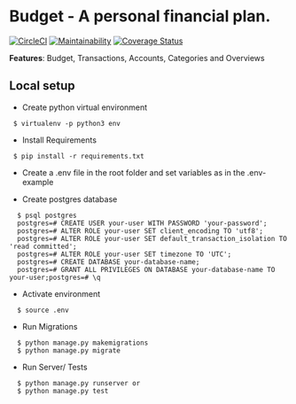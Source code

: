 # Budget - A personal financial plan.

[![CircleCI](https://circleci.com/gh/a-braham/budget.svg?style=shield)](https://circleci.com/gh/a-braham/budget)
[![Maintainability](https://api.codeclimate.com/v1/badges/56d5a97b0331e38d4b67/maintainability)](https://codeclimate.com/github/a-braham/budget/maintainability)
[![Coverage Status](https://coveralls.io/repos/github/a-braham/budget/badge.svg?branch=master)](https://coveralls.io/github/a-braham/budget?branch=master)

**Features**: Budget, Transactions, Accounts, Categories and Overviews

## Local setup
* Create python virtual environment
```
 $ virtualenv -p python3 env
```
* Install Requirements
```
 $ pip install -r requirements.txt
```
* Create a .env file in the root folder and set variables as in the .env-example

* Create postgres database
```
  $ psql postgres
  postgres=# CREATE USER your-user WITH PASSWORD 'your-password';
  postgres=# ALTER ROLE your-user SET client_encoding TO 'utf8';
  postgres=# ALTER ROLE your-user SET default_transaction_isolation TO 'read committed';
  postgres=# ALTER ROLE your-user SET timezone TO 'UTC';
  postgres=# CREATE DATABASE your-database-name;
  postgres=# GRANT ALL PRIVILEGES ON DATABASE your-database-name TO your-user;postgres=# \q
```

* Activate environment
```
  $ source .env
```

* Run Migrations
```
  $ python manage.py makemigrations
  $ python manage.py migrate
```
* Run Server/ Tests
```
  $ python manage.py runserver or
  $ python manage.py test
```
